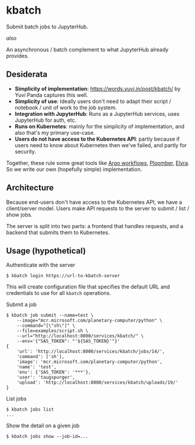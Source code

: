 # kbatch

Submit batch jobs to JupyterHub.

*also*

An asynchronous / batch complement to what JupyterHub already provides.

## Desiderata

- **Simplicity of implementation**: https://words.yuvi.in/post/kbatch/ by Yuvi Panda captures this well.
- **Simplicity of use**: Ideally users don't need to adapt their script / notebook / unit of work to the job system.
- **Integration with JupyterHub**: Runs as a JupyterHub services, uses JupyterHub for auth, etc.
- **Runs on Kubernetes**: mainly for the simplicity of implementation, and also that's my primary use-case.
- **Users do not have access to the Kubernetes API**: partly because if users need to know about Kubernetes then we've failed, and partly for security.

Together, these rule some great tools like [Argo workflows](https://argoproj.github.io/workflows), [Ploomber](https://github.com/ploomber/ploomber), [Elyra](https://github.com/elyra-ai/elyra). So we write our own (hopefully simple) implementation.

## Architecture

Because end-users don't have access to the Kubernetes API, we have a client/server model. Users make API requests to the server to submit / list / show jobs.

The server is split into two parts: a frontend that handles requests, and a backend that submits them to Kubernetes.

## Usage (hypothetical)

Authenticate with the server

```
$ kbatch login https://url-to-kbatch-server
```

This will create configuration file that specifies the default URL and credentials to use for all `kbatch` operations.

Submit a job

```console
$ kbatch job submit --name=test \
    --image="mcr.microsoft.com/planetary-computer/python" \
    --command="[\"sh\"]" \
    --file=examples/script.sh \
    --url="http://localhost:8000/services/kbatch/" \
    --env='{"SAS_TOKEN": "'${SAS_TOKEN}'"}'
{
    'url': 'http://localhost:8000/services/kbatch/jobs/14/',
    'command': ['sh'],
    'image': 'mcr.microsoft.com/planetary-computer/python',
    'name': 'test',
    'env': {'SAS_TOKEN': '***'},
    'user': 'taugspurger',
    'upload': 'http://localhost:8000/services/kbatch/uploads/19/'
}
```

List jobs

```
$ kbatch jobs list
...
```

Show the detail on a given job

```
$ kbatch jobs show --job-id=...
```